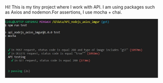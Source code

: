 Hi! This is my tiny project where I work with API. I am using packages such as Axios and nodemon.For assertions, I use mocha + chai.

![Screenshot reporter result](https://github.com/GarinaKristina/API_nodejs_axios_imgur/blob/get/result/terminal.jpg)
